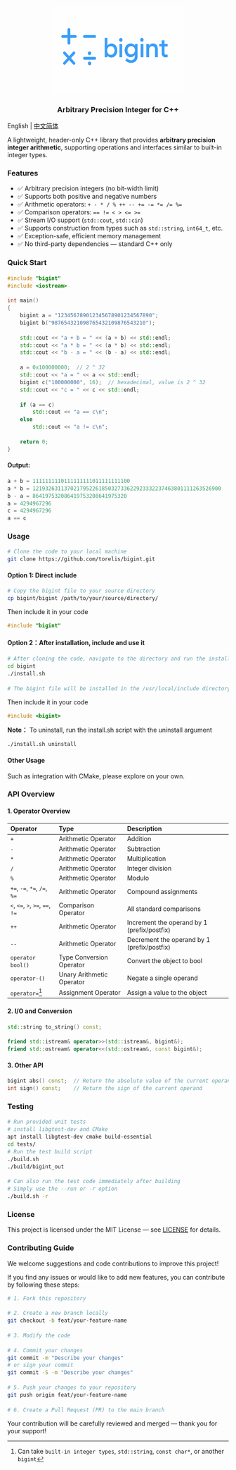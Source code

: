 <p align="center">
  <img src="logo.png" alt="bigint logo" width="300"/>
</p>
<h3 align="center">Arbitrary Precision Integer for C++</h3>

English | [中文简体](README.zh-CN.md)

A lightweight, header-only C++ library that provides **arbitrary precision integer arithmetic**, supporting operations and interfaces similar to built-in integer types.

### Features
- ✅ Arbitrary precision integers (no bit-width limit)
- ✅ Supports both positive and negative numbers
- ✅ Arithmetic operators: `+ - * / % ++ -- += -= *= /= %=`
- ✅ Comparison operators: `== != < > <= >=`
- ✅ Stream I/O support (`std::cout`, `std::cin`)
- ✅ Supports construction from types such as `std::string`, `int64_t`, etc.
- ✅ Exception-safe, efficient memory management
- ✅ No third-party dependencies — standard C++ only

### Quick Start
```cpp
#include "bigint"
#include <iostream>

int main()
{
    bigint a = "123456789012345678901234567890";
    bigint b("987654321098765432109876543210");

    std::cout << "a + b = " << (a + b) << std::endl;
    std::cout << "a * b = " << (a * b) << std::endl;
    std::cout << "b - a = " << (b - a) << std::endl;

    a = 0x100000000;  // 2 ^ 32
    std::cout << "a = " << a << std::endl;
    bigint c("100000000", 16);  // hexadecimal, value is 2 ^ 32
    std::cout << "c = " << c << std::endl;

    if (a == c)
        std::cout << "a == c\n";
    else
        std::cout << "a != c\n";

    return 0;
}
```

#### Output:
```cpp
a + b = 1111111110111111111011111111100
a * b = 121932631137021795226185032733622923332237463801111263526900
b - a = 864197532086419753208641975320
a = 4294967296
c = 4294967296
a == c
```

### Usage
```bash
# Clone the code to your local machine
git clone https://github.com/torelis/bigint.git
```

#### Option 1: Direct include
```bash
# Copy the bigint file to your source directory
cp bigint/bigint /path/to/your/source/directory/
```

Then include it in your code
```cpp
#include "bigint"
```

#### Option 2：After installation, include and use it
```bash
# After cloning the code, navigate to the directory and run the install.sh script
cd bigint
./install.sh

# The bigint file will be installed in the /usr/local/include directory
```

Then include it in your code
```cpp
#include <bigint>
```

**Note：** To uninstall, run the install.sh script with the uninstall argument
```bash
./install.sh uninstall
```

#### Other Usage
Such as integration with CMake, please explore on your own.

### API Overview
#### 1. Operator Overview
| Operator | Type | Description |
|:----------|:----------|:----------|
| `+` | Arithmetic Operator | Addition |
| `-` | Arithmetic Operator | Subtraction |
| `*` | Arithmetic Operator | Multiplication |
| `/` | Arithmetic Operator | Integer division |
| `%` | Arithmetic Operator | Modulo |
| `+=`, `-=`, `*=`, `/=`, `%=` | Arithmetic Operator | Compound assignments |
| `<`, `<=`, `>`, `>=`, `==`, `!=` | Comparison Operator | All standard comparisons |
| `++` | Arithmetic Operator | Increment the operand by 1 (prefix/postfix) |
| `--` | Arithmetic Operator | Decrement the operand by 1 (prefix/postfix) |
| `operator bool()` | Type Conversion Operator | Convert the object to bool |
| `operator-()` | Unary Arithmetic Operator | Negate a single operand |
| `operator=`[^1] | Assignment Operator | Assign a value to the object |

[^1]: Can take `built-in integer types`, `std::string`, `const char*`, or another `bigint`

#### 2. I/O and Conversion
```cpp
std::string to_string() const;

friend std::istream& operator>>(std::istream&, bigint&);
friend std::ostream& operator<<(std::ostream&, const bigint&);
```

#### 3. Other API
```cpp
bigint abs() const;  // Return the absolute value of the current operand
int sign() const;    // Return the sign of the current operand
```

### Testing
```bash
# Run provided unit tests
# install libgtest-dev and CMake
apt install libgtest-dev cmake build-essential
cd tests/
# Run the test build script
./build.sh
./build/bigint_out

# Can also run the test code immediately after building
# Simply use the --run or -r option
./build.sh -r
```

### License
This project is licensed under the MIT License — see [LICENSE](LICENSE) for details.

### Contributing Guide
We welcome suggestions and code contributions to improve this project!

If you find any issues or would like to add new features, you can contribute by following these steps:
```bash
# 1. Fork this repository

# 2. Create a new branch locally
git checkout -b feat/your-feature-name

# 3. Modify the code

# 4. Commit your changes
git commit -m "Describe your changes"
# or sign your commit
git commit -S -m "Describe your changes"

# 5. Push your changes to your repository
git push origin feat/your-feature-name

# 6. Create a Pull Request (PR) to the main branch
```
Your contribution will be carefully reviewed and merged — thank you for your support!
